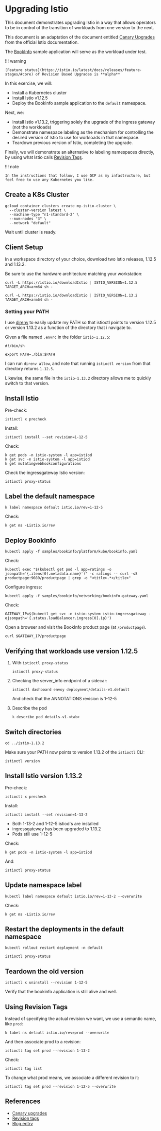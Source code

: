 # Upgrading Istio

This document demonstrates upgrading Istio in a way that allows operators to be in control of the transition of workloads from one version to the next.

This document is an adaptation of the document entitled [Canary Upgrades](https://istio.io/latest/docs/setup/upgrade/canary/) from the official Istio documentation.

The [BookInfo](https://istio.io/latest/docs/examples/bookinfo/) sample application will serve as the workload under test.

!!! warning

    [Feature status](https://istio.io/latest/docs/releases/feature-stages/#core) of Revision Based Upgrades is **alpha**
    

In this exercise, we will:

- Install a Kubernetes cluster
- Install Istio v1.12.5
- Deploy the BookInfo sample application to the `default` namespace.

Next, we:

- Install Istio v1.13.2, triggering solely the upgrade of the ingress gateway (not the workloads)
- Demonstrate namespace labeling as the mechanism for controlling the desired version of Istio to use for workloads in that namespace.
- Teardown previous version of Istio, completing the upgrade.

Finally, we will demonstrate an alternative to labeling namespaces directly, by using what Istio calls [Revision Tags](https://istio.io/latest/docs/reference/commands/istioctl/#istioctl-tag).

!!! note

    In the instructions that follow, I use GCP as my infastructure, but feel free to use any Kubernetes you like.

## Create a K8s Cluster

```shell
gcloud container clusters create my-istio-cluster \
  --cluster-version latest \
  --machine-type "n1-standard-2" \
  --num-nodes "3" \
  --network "default"
```

Wait until cluster is ready.

## Client Setup

In a workspace directory of your choice, download two Istio releases, 1.12.5 and 1.13.2.

Be sure to use the hardware architecture matching your workstation:

```shell
curl -L https://istio.io/downloadIstio | ISTIO_VERSION=1.12.5 TARGET_ARCH=arm64 sh -
```

```shell
curl -L https://istio.io/downloadIstio | ISTIO_VERSION=1.13.2 TARGET_ARCH=arm64 sh -
```

### Setting your PATH

I use [direnv](https://direnv.net/) to easily update my PATH so that istioctl points to version 1.12.5 or version 1.13.2 as a function of the directory that i navigate to.

Given a file named `.envrc` in the folder `istio-1.12.5`:

```shell
#!/bin/sh

export PATH=./bin:$PATH
```

I can run `direnv allow`, and note that running `istioctl version` from that directory returns `1.12.5`.

Likewise, the same file in the `istio-1.13.2` directory allows me to quickly switch to that version.


## Install Istio

Pre-check:

```shell
istioctl x precheck
```

Install:

```shell
istioctl install --set revision=1-12-5
```

Check:

```shell
k get pods -n istio-system -l app=istiod
k get svc -n istio-system -l app=istiod
k get mutatingwebhookconfigurations
```

Check the ingressgateway Istio version:

```shell
istioctl proxy-status
```

## Label the default namespace

```shell
k label namespace default istio.io/rev=1-12-5
```

Check:

```shell
k get ns -Listio.io/rev
```

## Deploy BookInfo

```shell
kubectl apply -f samples/bookinfo/platform/kube/bookinfo.yaml
```

Check:

```shell
kubectl exec "$(kubectl get pod -l app=ratings -o jsonpath='{.items[0].metadata.name}')" -c ratings -- curl -sS productpage:9080/productpage | grep -o "<title>.*</title>"
```

Configure ingress:

```shell
kubectl apply -f samples/bookinfo/networking/bookinfo-gateway.yaml
```

Check:

```shell
GATEWAY_IP=$(kubectl get svc -n istio-system istio-ingressgateway -ojsonpath='{.status.loadBalancer.ingress[0].ip}')
```

Open a browser and visit the BookInfo product page (at `/productpage`).

```shell
curl $GATEWAY_IP/productpage
```


## Verifying that workloads use version 1.12.5

1. With `istioctl proxy-status`

    ```shell
    istioctl proxy-status
    ```

1. Checking the server_info endpoint of a sidecar:

    ```shell
    istioctl dashboard envoy deployment/details-v1.default
    ```

    And check that the ANNOTATIONS revision is 1-12-5

1. Describe the pod

    ```shell
    k describe pod details-v1-<tab>
    ```

## Switch directories

```shell
cd ../istio-1.13.2
```

Make sure your PATH now points to version 1.13.2 of the `istioctl` CLI:

```shell
istioctl version
```

## Install Istio version 1.13.2

Pre-check:

```shell
istioctl x precheck
```

Install:

```shell
istioctl install --set revision=1-13-2
```

- Both 1-13-2 and 1-12-5 istiod's are installed
- ingressgateway has been upgraded to 1.13.2
- Pods still use 1-12-5

Check:

```shell
k get pods -n istio-system -l app=istiod
```

And:

```shell
istioctl proxy-status
```

## Update namespace label

```shell
kubectl label namespace default istio.io/rev=1-13-2 --overwrite
```

Check:

```shell
k get ns -Listio.io/rev
```

## Restart the deployments in the default namespace

```shell
kubectl rollout restart deployment -n default
```

```shell
istioctl proxy-status
```

## Teardown the old version

```shell
istioctl x uninstall --revision 1-12-5
```

Verify that the bookinfo application is still alive and well.

## Using Revision Tags

Instead of specifying the actual revision we want, we use a semantic name, like `prod`:

```shell
k label ns default istio.io/rev=prod --overwrite
```

And then associate prod to a revision:

```shell
istioctl tag set prod --revision 1-13-2
```

Check:

```shell
istioctl tag list
```

To change what prod means, we associate a different revision to it:

```shell
istioctl tag set prod --revision 1-12-5 --overwrite
```

## References

- [Canary upgrades](https://istio.io/latest/docs/setup/upgrade/canary/)
- [Revision tags](https://istio.io/latest/docs/reference/commands/istioctl/#istioctl-tag)
- [Blog entry](https://istio.io/latest/blog/2021/revision-tags/)